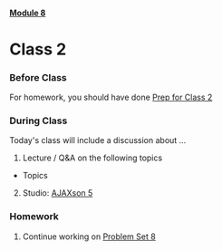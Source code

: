 #### [Module 8](../..)

# Class 2

### Before Class
For homework, you should have done [Prep for Class 2](../class2-prep)

### During Class
Today's class will include a discussion about ...

1. Lecture / Q&A on the following topics
  * Topics

2. Studio: [AJAXson 5](../studios/ajaxson-5)

### Homework
1. Continue working on [Problem Set 8](../problem-set)
